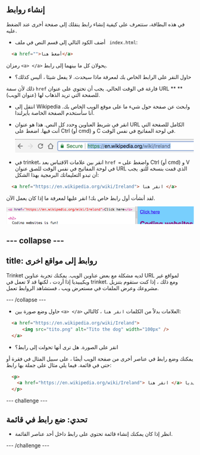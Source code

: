## إنشاء روابط

في هذه البطاقة، ستتعرف على كيفية إنشاء رابط ينقلك إلى صفحة أخرى عند الضغط عليه.

- أضف الكود التالي إلى قسم النص في ملف ` index.html`:

```html
  <a href="">أضغط هنا</a>
```

رمزان `<a> </a>` يحولان كل ما بينهما إلى رابط.

- حاول النقر على الرابط الخاص بك لمعرفة ماذا سيحدث. لا يفعل شيئا ، أليس كذلك؟

ذلك لأن سمة `href` فارغة في الوقت الحالي. يجب أن تحتوي على عنوان URL ** ** (عنوان الويب) للصفحة التي تريد الذهاب لها.

- انتقل إلى Wikipedia وابحث عن صفحة حول شيء ما على موقع الويب الخاص بك. أنا سأستخدم الصفحة الخاصة بأيرلندا.

- انقر في شريط العناوين وحدد كل النص. هذا هو عنوان URL الكامل للصفحة التي أنت فيها. اضغط على <kdb>Ctrl</kdb> (أو <kdb>cmd</kdb>) و <kdb>C</kdb> في لوحة المفاتيح في نفس الوقت.
    
    ![عنوان URL في شريط العنوان](images/AddressBarURL.png)

- في trinket، انقر بين علامات الاقتباس بعد ` href = ` واضغط على <kdb>Ctrl</kdb> (أو <kdb>cmd</kdb>) و <kdb>V</kdb> في لوحة المفاتيح في نفس الوقت للصق عنوان URL الذي قمت بنسخه للتو. يجب أن تبدو التعليماتك البرمجية بهذا الشكل:

```html
  <a href="https://en.wikipedia.org/wiki/Ireland"> انقر هنا </a>
```

لقد أنشأت أول رابط خاص بك! انقر عليها لمعرفة ما إذا كان يعمل الآن.

![رمز الرابط](images/egLinkTagWithURL.png)

## \--- collapse \---

## title: روابط إلى مواقع اخرى

Trinket لديه مشكلة مع بعض عناوين الويب. يمكنك تجربة عناوين URL لمواقع غير ويكيبيديا إذا أردت ، لكنها قد لا تعمل في trinket. ومع ذلك ، إذا كنت ستقوم بتنزيل مشروعك وعرض الملفات في مستعرض ويب ، فستشاهد الروابط تعمل.

\--- /collapse \---

- حاول وضع صورة بين `<a> </a>` العلامات بدلاً من الكلمات ` انقر هنا ` ، كالتالي:

```html
  <a href="https://en.wikipedia.org/wiki/Ireland">
      <img src="tito.png" alt="Tito the dog" width="100px" />
  </a>
```

- انقر على الصورة. هل ترى أنها تحولت إلى رابط؟

يمكنك وضع رابط في عناصر أخرى من صفحة الويب أيضًا ، على سبيل المثال في فقرة أو حتى في قائمة. فيما يلي مثال على جملة بها رابط:

```html
  <p>
    <a href="https://en.wikipedia.org/wiki/Ireland"> انقر هنا </a> لقراءة صفحة ويكيبيديا!
  </p>
```

\--- challenge \---

## تحدي: ضع رابط في قائمة

- انظر إذا كان يمكنك إنشاء قائمة تحتوي على رابط داخل أحد عناصر القائمة.

\--- /challenge \---